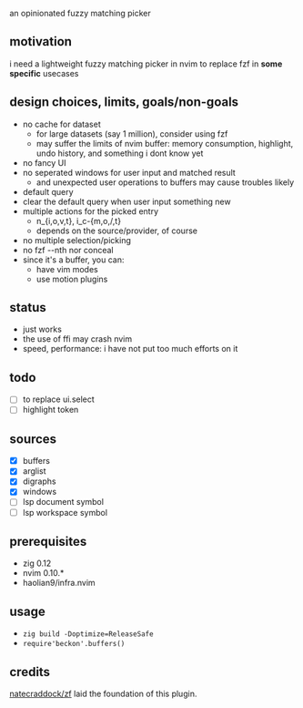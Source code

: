 an opinionated fuzzy matching picker


## motivation
i need a lightweight fuzzy matching picker in nvim to replace fzf in **some specific** usecases

## design choices, limits, goals/non-goals
* no cache for dataset
    * for large datasets (say 1 million), consider using fzf
    * may suffer the limits of nvim buffer: memory consumption, highlight, undo history, and something i dont know yet
* no fancy UI
* no seperated windows for user input and matched result
    * and unexpected user operations to buffers may cause troubles likely
* default query
* clear the default query when user input something new
* multiple actions for the picked entry
    * n_{i,o,v,t}, i_c-{m,o,/,t}
    * depends on the source/provider, of course
* no multiple selection/picking
* no fzf --nth nor conceal
* since it's a buffer, you can:
    * have vim modes
    * use motion plugins

## status
* just works
* the use of ffi may crash nvim
* speed, performance: i have not put too much efforts on it

## todo
* [ ] to replace ui.select
* [ ] highlight token

## sources
* [x] buffers
* [x] arglist
* [x] digraphs
* [x] windows
* [ ] lsp document symbol
* [ ] lsp workspace symbol

## prerequisites
* zig 0.12
* nvim 0.10.*
* haolian9/infra.nvim

## usage
* `zig build -Doptimize=ReleaseSafe`
* `require'beckon'.buffers()`

## credits
[natecraddock/zf](https://github.com/natecraddock/zf) laid the foundation of this plugin.
